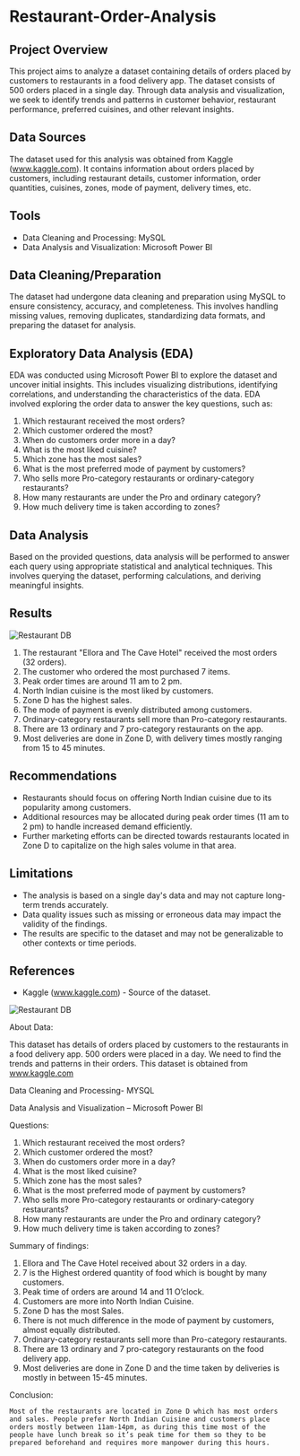# Restaurant-Order-Analysis


## Project Overview

This project aims to analyze a dataset containing details of orders placed by customers to restaurants in a food delivery app. The dataset consists of 500 orders placed in a single day. Through data analysis and visualization, we seek to identify trends and patterns in customer behavior, restaurant performance, preferred cuisines, and other relevant insights.

## Data Sources

The dataset used for this analysis was obtained from Kaggle (www.kaggle.com). It contains information about orders placed by customers, including restaurant details, customer information, order quantities, cuisines, zones, mode of payment, delivery times, etc.

## Tools
- Data Cleaning and Processing: MySQL
- Data Analysis and Visualization: Microsoft Power BI

## Data Cleaning/Preparation
The dataset had undergone data cleaning and preparation using MySQL to ensure consistency, accuracy, and completeness. This involves handling missing values, removing duplicates, standardizing data formats, and preparing the dataset for analysis.

## Exploratory Data Analysis (EDA)
EDA was conducted using Microsoft Power BI to explore the dataset and uncover initial insights. This includes visualizing distributions, identifying correlations, and understanding the characteristics of the data. EDA involved exploring the order data to answer the key questions, such as:
1.	Which restaurant received the most orders?
2.	Which customer ordered the most?
3.	When do customers order more in a day?
4.	What is the most liked cuisine?
5.	Which zone has the most sales?
6.	What is the most preferred mode of payment by customers?
7.	Who sells more Pro-category restaurants or ordinary-category restaurants?
8.	How many restaurants are under the Pro and ordinary category?
9.	How much delivery time is taken according to zones?

## Data Analysis
Based on the provided questions, data analysis will be performed to answer each query using appropriate statistical and analytical techniques. This involves querying the dataset, performing calculations, and deriving meaningful insights.

## Results
![Restaurant DB](https://github.com/Meenal-Ramteke/Restaurant-Order-Analysis/assets/123671252/dac5be7d-51bd-4cf1-8166-71100dad1694)
1. The restaurant "Ellora and The Cave Hotel" received the most orders (32 orders).
2. The customer who ordered the most purchased 7 items.
3. Peak order times are around 11 am to 2 pm.
4. North Indian cuisine is the most liked by customers.
5. Zone D has the highest sales.
6. The mode of payment is evenly distributed among customers.
7. Ordinary-category restaurants sell more than Pro-category restaurants.
8. There are 13 ordinary and 7 pro-category restaurants on the app.
9. Most deliveries are done in Zone D, with delivery times mostly ranging from 15 to 45 minutes.
  
## Recommendations
- Restaurants should focus on offering North Indian cuisine due to its popularity among customers.
- Additional resources may be allocated during peak order times (11 am to 2 pm) to handle increased demand efficiently.
- Further marketing efforts can be directed towards restaurants located in Zone D to capitalize on the high sales volume in that area.

## Limitations
- The analysis is based on a single day's data and may not capture long-term trends accurately.
- Data quality issues such as missing or erroneous data may impact the validity of the findings.
- The results are specific to the dataset and may not be generalizable to other contexts or time periods.

## References
- Kaggle (www.kaggle.com) - Source of the dataset.







![Restaurant DB](https://github.com/Meenal-Ramteke/Restaurant-Order-Analysis/assets/123671252/dac5be7d-51bd-4cf1-8166-71100dad1694)



About Data:

This dataset has details of orders placed by customers to the restaurants in a food delivery app. 500 orders were placed in a day. We need to find the trends and patterns in their orders. This dataset is obtained from www.kaggle.com

Data Cleaning and Processing- MYSQL

Data Analysis and Visualization – Microsoft Power BI

Questions:
1.	Which restaurant received the most orders?
2.	Which customer ordered the most?
3.	When do customers order more in a day?
4.	What is the most liked cuisine?
5.	Which zone has the most sales?
6.	What is the most preferred mode of payment by customers?
7.	Who sells more Pro-category restaurants or ordinary-category restaurants?
8.	How many restaurants are under the Pro and ordinary category?
9.	How much delivery time is taken according to zones?

Summary of findings:
1.	Ellora and The Cave Hotel received about 32 orders in a day.
2.	7 is the Highest ordered quantity of food which is bought by many customers.
3.	Peak time of orders are around 14 and 11 O’clock.
4.	Customers are more into North Indian Cuisine.
5.	Zone D has the most Sales.
6.	There is not much difference in the mode of payment by customers, almost equally distributed.
7.	Ordinary-category restaurants sell more than Pro-category restaurants.
8.	There are 13 ordinary and 7 pro-category restaurants on the food delivery app.
9.	Most deliveries are done in Zone D and the time taken by deliveries is mostly in between 15-45 minutes.

Conclusion:

	Most of the restaurants are located in Zone D which has most orders and sales. People prefer North Indian Cuisine and customers place orders mostly between 11am-14pm, as during this time most of the people have lunch break so it’s peak time for them so they to be prepared beforehand and requires more manpower during this hours.
